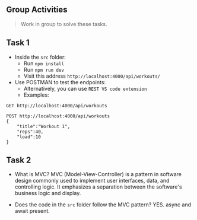 ## Group Activities

> Work in group to solve these tasks.

## Task 1

- Inside the `src` folder:
  - Run `npm install`
  - Run `npm run dev`
  - Visit this address `http://localhost:4000/api/workouts/`
- Use POSTMAN to test the endpoints:
  - Alternatively, you can use `REST VS code extension`
  - Examples:

```http
GET http://localhost:4000/api/workouts
```

```http
POST http://localhost:4000/api/workouts
{
    "title":"Workout 1",
    "reps":40,
    "load":10
}
```

## Task 2

- What is MVC?
MVC (Model-View-Controller) is a pattern in software design commonly used to implement user interfaces, data, and controlling logic. It emphasizes a separation between the software's business logic and display.

- Does the code in the `src` folder follow the MVC pattern? YES. async and await present.

